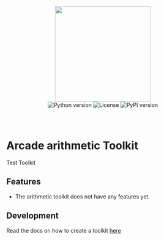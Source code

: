 <div style="display: flex; justify-content: center; align-items: center;">
  <img
    src="https://docs.arcade.dev/images/logo/arcade-logo.png"
    style="width: 250px;"
  >
</div>

<div style="display: flex; justify-content: center; align-items: center; margin-bottom: 8px;">
  <img src="https://img.shields.io/badge/python-3.10+-blue.svg" alt="Python version" style="margin: 0 2px;">
  <img src="https://img.shields.io/badge/license-MIT-green.svg" alt="License" style="margin: 0 2px;">
  <img src="https://img.shields.io/pypi/v/arcade_arithmetic" alt="PyPI version" style="margin: 0 2px;">
</div>


<br>
<br>

# Arcade arithmetic Toolkit
Test Toolkit
## Features

- The arithmetic toolkit does not have any features yet.

## Development

Read the docs on how to create a toolkit [here](https://docs.arcade.dev/home/build-tools/create-a-toolkit)